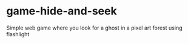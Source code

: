 # game-hide-and-seek
Simple web game where you look for a ghost in a pixel art forest using flashlight

